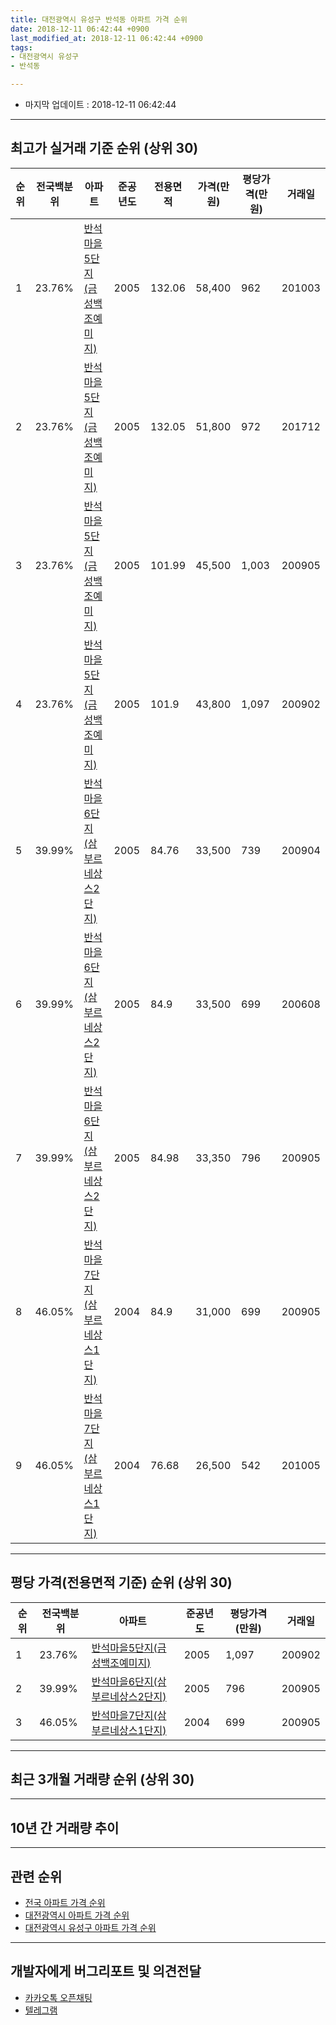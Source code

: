 ```yaml
---
title: 대전광역시 유성구 반석동 아파트 가격 순위
date: 2018-12-11 06:42:44 +0900
last_modified_at: 2018-12-11 06:42:44 +0900
tags:
- 대전광역시 유성구
- 반석동

---
```


* 마지막 업데이트 : 2018-12-11 06:42:44

---

## 최고가 실거래 기준 순위 (상위 30)


|순위|전국백분위|아파트|준공년도|전용면적|가격(만원)|평당가격(만원)|거래일|
|---|---|---|---|---|---|---|---|
|1|23.76%|[반석마을5단지(금성백조예미지)](https://search.naver.com/search.naver?query=%EB%8C%80%EC%A0%84%EA%B4%91%EC%97%AD%EC%8B%9C+%EC%9C%A0%EC%84%B1%EA%B5%AC+%EB%B0%98%EC%84%9D%EB%8F%99+%EB%B0%98%EC%84%9D%EB%A7%88%EC%9D%845%EB%8B%A8%EC%A7%80%28%EA%B8%88%EC%84%B1%EB%B0%B1%EC%A1%B0%EC%98%88%EB%AF%B8%EC%A7%80%29)|2005|132.06|58,400|962|201003|
|2|23.76%|[반석마을5단지(금성백조예미지)](https://search.naver.com/search.naver?query=%EB%8C%80%EC%A0%84%EA%B4%91%EC%97%AD%EC%8B%9C+%EC%9C%A0%EC%84%B1%EA%B5%AC+%EB%B0%98%EC%84%9D%EB%8F%99+%EB%B0%98%EC%84%9D%EB%A7%88%EC%9D%845%EB%8B%A8%EC%A7%80%28%EA%B8%88%EC%84%B1%EB%B0%B1%EC%A1%B0%EC%98%88%EB%AF%B8%EC%A7%80%29)|2005|132.05|51,800|972|201712|
|3|23.76%|[반석마을5단지(금성백조예미지)](https://search.naver.com/search.naver?query=%EB%8C%80%EC%A0%84%EA%B4%91%EC%97%AD%EC%8B%9C+%EC%9C%A0%EC%84%B1%EA%B5%AC+%EB%B0%98%EC%84%9D%EB%8F%99+%EB%B0%98%EC%84%9D%EB%A7%88%EC%9D%845%EB%8B%A8%EC%A7%80%28%EA%B8%88%EC%84%B1%EB%B0%B1%EC%A1%B0%EC%98%88%EB%AF%B8%EC%A7%80%29)|2005|101.99|45,500|1,003|200905|
|4|23.76%|[반석마을5단지(금성백조예미지)](https://search.naver.com/search.naver?query=%EB%8C%80%EC%A0%84%EA%B4%91%EC%97%AD%EC%8B%9C+%EC%9C%A0%EC%84%B1%EA%B5%AC+%EB%B0%98%EC%84%9D%EB%8F%99+%EB%B0%98%EC%84%9D%EB%A7%88%EC%9D%845%EB%8B%A8%EC%A7%80%28%EA%B8%88%EC%84%B1%EB%B0%B1%EC%A1%B0%EC%98%88%EB%AF%B8%EC%A7%80%29)|2005|101.9|43,800|1,097|200902|
|5|39.99%|[반석마을6단지(삼부르네상스2단지)](https://search.naver.com/search.naver?query=%EB%8C%80%EC%A0%84%EA%B4%91%EC%97%AD%EC%8B%9C+%EC%9C%A0%EC%84%B1%EA%B5%AC+%EB%B0%98%EC%84%9D%EB%8F%99+%EB%B0%98%EC%84%9D%EB%A7%88%EC%9D%846%EB%8B%A8%EC%A7%80%28%EC%82%BC%EB%B6%80%EB%A5%B4%EB%84%A4%EC%83%81%EC%8A%A42%EB%8B%A8%EC%A7%80%29)|2005|84.76|33,500|739|200904|
|6|39.99%|[반석마을6단지(삼부르네상스2단지)](https://search.naver.com/search.naver?query=%EB%8C%80%EC%A0%84%EA%B4%91%EC%97%AD%EC%8B%9C+%EC%9C%A0%EC%84%B1%EA%B5%AC+%EB%B0%98%EC%84%9D%EB%8F%99+%EB%B0%98%EC%84%9D%EB%A7%88%EC%9D%846%EB%8B%A8%EC%A7%80%28%EC%82%BC%EB%B6%80%EB%A5%B4%EB%84%A4%EC%83%81%EC%8A%A42%EB%8B%A8%EC%A7%80%29)|2005|84.9|33,500|699|200608|
|7|39.99%|[반석마을6단지(삼부르네상스2단지)](https://search.naver.com/search.naver?query=%EB%8C%80%EC%A0%84%EA%B4%91%EC%97%AD%EC%8B%9C+%EC%9C%A0%EC%84%B1%EA%B5%AC+%EB%B0%98%EC%84%9D%EB%8F%99+%EB%B0%98%EC%84%9D%EB%A7%88%EC%9D%846%EB%8B%A8%EC%A7%80%28%EC%82%BC%EB%B6%80%EB%A5%B4%EB%84%A4%EC%83%81%EC%8A%A42%EB%8B%A8%EC%A7%80%29)|2005|84.98|33,350|796|200905|
|8|46.05%|[반석마을7단지(삼부르네상스1단지)](https://search.naver.com/search.naver?query=%EB%8C%80%EC%A0%84%EA%B4%91%EC%97%AD%EC%8B%9C+%EC%9C%A0%EC%84%B1%EA%B5%AC+%EB%B0%98%EC%84%9D%EB%8F%99+%EB%B0%98%EC%84%9D%EB%A7%88%EC%9D%847%EB%8B%A8%EC%A7%80%28%EC%82%BC%EB%B6%80%EB%A5%B4%EB%84%A4%EC%83%81%EC%8A%A41%EB%8B%A8%EC%A7%80%29)|2004|84.9|31,000|699|200905|
|9|46.05%|[반석마을7단지(삼부르네상스1단지)](https://search.naver.com/search.naver?query=%EB%8C%80%EC%A0%84%EA%B4%91%EC%97%AD%EC%8B%9C+%EC%9C%A0%EC%84%B1%EA%B5%AC+%EB%B0%98%EC%84%9D%EB%8F%99+%EB%B0%98%EC%84%9D%EB%A7%88%EC%9D%847%EB%8B%A8%EC%A7%80%28%EC%82%BC%EB%B6%80%EB%A5%B4%EB%84%A4%EC%83%81%EC%8A%A41%EB%8B%A8%EC%A7%80%29)|2004|76.68|26,500|542|201005|


---

## 평당 가격(전용면적 기준) 순위 (상위 30)


|순위|전국백분위|아파트|준공년도|평당가격(만원)|거래일|
|---|---|---|---|---|---|
|1|23.76%|[반석마을5단지(금성백조예미지)](https://search.naver.com/search.naver?query=%EB%8C%80%EC%A0%84%EA%B4%91%EC%97%AD%EC%8B%9C+%EC%9C%A0%EC%84%B1%EA%B5%AC+%EB%B0%98%EC%84%9D%EB%8F%99+%EB%B0%98%EC%84%9D%EB%A7%88%EC%9D%845%EB%8B%A8%EC%A7%80%28%EA%B8%88%EC%84%B1%EB%B0%B1%EC%A1%B0%EC%98%88%EB%AF%B8%EC%A7%80%29)|2005|1,097|200902|
|2|39.99%|[반석마을6단지(삼부르네상스2단지)](https://search.naver.com/search.naver?query=%EB%8C%80%EC%A0%84%EA%B4%91%EC%97%AD%EC%8B%9C+%EC%9C%A0%EC%84%B1%EA%B5%AC+%EB%B0%98%EC%84%9D%EB%8F%99+%EB%B0%98%EC%84%9D%EB%A7%88%EC%9D%846%EB%8B%A8%EC%A7%80%28%EC%82%BC%EB%B6%80%EB%A5%B4%EB%84%A4%EC%83%81%EC%8A%A42%EB%8B%A8%EC%A7%80%29)|2005|796|200905|
|3|46.05%|[반석마을7단지(삼부르네상스1단지)](https://search.naver.com/search.naver?query=%EB%8C%80%EC%A0%84%EA%B4%91%EC%97%AD%EC%8B%9C+%EC%9C%A0%EC%84%B1%EA%B5%AC+%EB%B0%98%EC%84%9D%EB%8F%99+%EB%B0%98%EC%84%9D%EB%A7%88%EC%9D%847%EB%8B%A8%EC%A7%80%28%EC%82%BC%EB%B6%80%EB%A5%B4%EB%84%A4%EC%83%81%EC%8A%A41%EB%8B%A8%EC%A7%80%29)|2004|699|200905|


---

## 최근 3개월 거래량 순위 (상위 30)


<div style="width:100%;">
    <canvas id="deal_count_ranking" height="250"></canvas>
</div>


<script>
new Chart(document.getElementById("deal_count_ranking"), {
    type: 'horizontalBar',
    data: {
        labels: ['반석마을7단지(삼부르네상스1단지)', '반석마을6단지(삼부르네상스2단지)', '반석마을5단지(금성백조예미지)'],
        datasets: [{
            label: '실거래 수',
            data: [18, 15, 7],
            borderColor: "rgba(255, 0, 128, 1)",
            backgroundColor: "rgba(255, 0, 128, 0.5)",
            fill: false,
        }]
    },
    options: {
        responsive: true,
        title: {
            display: true,
            text: '최근 3개월 거래량 순위'
        },
        tooltips: {
            mode: 'index',
            intersect: false,
            callbacks: {
                title: function(tooltipItems, data) {
                    return "실거래 수:";
                },
                label: function(tooltipItem, data) {
                    return data.labels[tooltipItem.index] + ": " + tooltipItem.xLabel;
                }
            }
        },
        hover: {
            mode: 'nearest',
            intersect: true
        },
        scales: {
            xAxes: [{
                display: true,
                scaleLabel: {
                    display: true,
                    labelString: '실거래 수'
                },
                ticks: {
                    suggestedMin: 0,
                }
            }],
            yAxes: [{
                display: true,
                ticks: {
                    autoSkip: false,
                    callback: function(value, index, values) {
                        if (value.length > 15)
                            return value.substr(0, 13) + "...";
                        else
                            return value;
                    }
                },
                scaleLabel: {
                    display: false,
                }
            }]
        }
    }
});

</script>


---

## 10년 간 거래량 추이


<div style="width:100%;">
    <canvas id="deal_progress" height="250"></canvas>
</div>

<script>
new Chart(document.getElementById("deal_progress"), {
    type: 'line',
    data: {
        labels: ['200812','200901','200902','200903','200904','200905','200906','200907','200908','200909','200910','200911','200912','201001','201002','201003','201004','201005','201006','201007','201008','201009','201010','201011','201012','201101','201102','201103','201104','201105','201106','201107','201108','201109','201110','201111','201112','201201','201202','201203','201204','201205','201206','201207','201208','201209','201210','201211','201212','201301','201302','201303','201304','201305','201306','201307','201308','201309','201310','201311','201312','201401','201402','201403','201404','201405','201406','201407','201408','201409','201410','201411','201412','201501','201502','201503','201504','201505','201506','201507','201508','201509','201510','201511','201512','201601','201602','201603','201604','201605','201606','201607','201608','201609','201610','201611','201612','201701','201702','201703','201704','201705','201706','201707','201708','201709','201710','201711','201712','201801','201802','201803','201804','201805','201806','201807','201808','201809','201810','201811','201812'],
        datasets: [{
            label: '실거래 수',
            pointRadius: 1,
            data: [7, 11, 13, 16, 29, 23, 23, 16, 21, 27, 17, 9, 14, 26, 9, 16, 2, 6, 11, 11, 14, 11, 24, 22, 21, 24, 15, 12, 11, 24, 30, 10, 8, 3, 8, 5, 8, 5, 11, 7, 3, 8, 3, 4, 6, 14, 17, 9, 16, 7, 11, 16, 19, 8, 18, 8, 18, 19, 20, 17, 18, 11, 8, 8, 12, 7, 6, 10, 13, 10, 11, 14, 17, 12, 5, 8, 15, 6, 9, 13, 17, 18, 10, 7, 14, 13, 11, 14, 16, 15, 17, 18, 23, 26, 48, 12, 14, 10, 11, 17, 9, 13, 10, 13, 25, 14, 16, 14, 17, 16, 11, 15, 12, 10, 6, 4, 11, 19, 27, 13, 0],
            borderColor: "rgba(255, 201, 14, 1)",
            backgroundColor: "rgba(255, 201, 14, 0.5)",
            fill: true,
        }]
    },
    options: {
        responsive: true,
        title: {
            display: true,
            text: '10년간 거래량 추이'
        },
        tooltips: {
            mode: 'index',
            intersect: false,
        },
        hover: {
            mode: 'nearest',
            intersect: true
        },
        scales: {
            xAxes: [{
                display: true,
                scaleLabel: {
                    display: true,
                    labelString: '년/월'
                }
            }],
            yAxes: [{
                display: true,
                ticks: {
                    suggestedMin: 0,
                },
                scaleLabel: {
                    display: true,
                    labelString: '실거래 수'
                }
            }]
        }
    }
});

</script>


---

## 관련 순위

- [전국 아파트 가격 순위](https://inasie.github.io/apt-ranking/전국)
- [대전광역시 아파트 가격 순위](https://inasie.github.io/apt-ranking/대전광역시)
- [대전광역시 유성구 아파트 가격 순위](https://inasie.github.io/apt-ranking/대전광역시-유성구)


---

## 개발자에게 버그리포트 및 의견전달

- [카카오톡 오픈채팅](https://open.kakao.com/o/gLJUAP4)
- [텔레그램](https://t.me/inasie)


